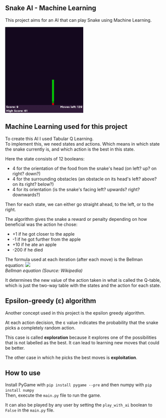 Snake AI - Machine Learning
---
This project aims for an AI that can play Snake using Machine Learning.

<img src="assets/readme.gif" alt="Game Example" width="50%">


Machine Learning used for this project
---
To create this AI I used Tabular Q Learning.<br>
To implement this, we need states and actions. Which means in which state the snake currently is, and which action is
the best in this state.

Here the state consists of 12 booleans:
- 4 for the orientation of the food from the snake's head (on left? up? on right? down?)
- 4 for the surrounding obstacles (an obstacle on its head's left? above? on its right? below?)
- 4 for its orientation (is the snake's facing left? upwards? right? downwards?)

Then for each state, we can either go straight ahead, to the left, or to the right.

The algorithm gives the snake a reward or penalty depending on how beneficial was the action he chose:
- +1 if he got closer to the apple
- -1 if he got further from the apple
- +10 if he ate an apple
- -200 if he died

The formula used at each iteration (after each move) is the Bellman equation:
![](https://wikimedia.org/api/rest_v1/media/math/render/svg/7c8c6f219d5ceabd052cb058a5135bfdac86dc0c)<br>
*Bellman equation (Source: Wikipedia)*

It determines the new value of the action taken in what is called the Q-table, which is just the two-way table with
the states and the action for each state.

Epsilon-greedy (ε) algorithm
---
Another concept used in this project is the epsilon greedy algorithm.

At each action decision, the ε value indicates the probability that the snake picks a completely random action.

This case is called __exploration__ because it explores one of the possibilities that is not labelled as the best. It can lead to learning new moves that could be better.

The other case in which he picks the best moves is __exploitation__.

How to use
---
Install PyGame with `pip install pygame --pre` and then numpy with `pip install numpy`<br>
Then, execute the `main.py` file to run the game.


It can also be played by any user by setting the `play_with_ai` boolean to `False` in the `main.py` file.